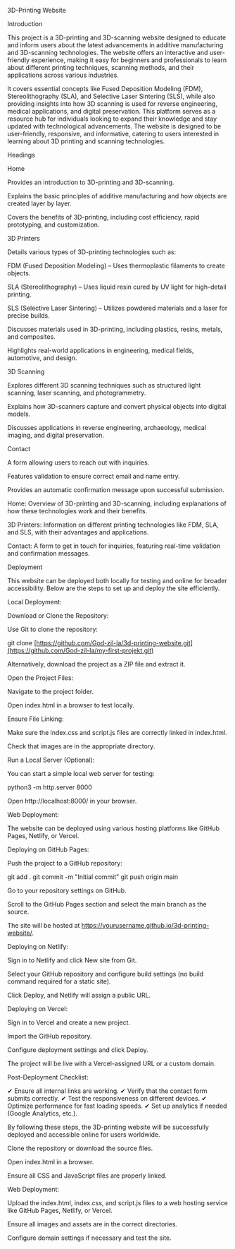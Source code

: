 3D-Printing Website

Introduction

This project is a 3D-printing and 3D-scanning website designed to educate and inform users about the latest advancements in additive manufacturing and 3D-scanning technologies. The website offers an interactive and user-friendly experience, making it easy for beginners and professionals to learn about different printing techniques, scanning methods, and their applications across various industries.

It covers essential concepts like Fused Deposition Modeling (FDM), Stereolithography (SLA), and Selective Laser Sintering (SLS), while also providing insights into how 3D scanning is used for reverse engineering, medical applications, and digital preservation. This platform serves as a resource hub for individuals looking to expand their knowledge and stay updated with technological advancements. The website is designed to be user-friendly, responsive, and informative, catering to users interested in learning about 3D printing and scanning technologies.

Headings

Home

Provides an introduction to 3D-printing and 3D-scanning.

Explains the basic principles of additive manufacturing and how objects are created layer by layer.

Covers the benefits of 3D-printing, including cost efficiency, rapid prototyping, and customization.

3D Printers

Details various types of 3D-printing technologies such as:

FDM (Fused Deposition Modeling) – Uses thermoplastic filaments to create objects.

SLA (Stereolithography) – Uses liquid resin cured by UV light for high-detail printing.

SLS (Selective Laser Sintering) – Utilizes powdered materials and a laser for precise builds.

Discusses materials used in 3D-printing, including plastics, resins, metals, and composites.

Highlights real-world applications in engineering, medical fields, automotive, and design.

3D Scanning

Explores different 3D scanning techniques such as structured light scanning, laser scanning, and photogrammetry.

Explains how 3D-scanners capture and convert physical objects into digital models.

Discusses applications in reverse engineering, archaeology, medical imaging, and digital preservation.

Contact

A form allowing users to reach out with inquiries.

Features validation to ensure correct email and name entry.

Provides an automatic confirmation message upon successful submission.

Home: Overview of 3D-printing and 3D-scanning, including explanations of how these technologies work and their benefits.

3D Printers: Information on different printing technologies like FDM, SLA, and SLS, with their advantages and applications.

Contact: A form to get in touch for inquiries, featuring real-time validation and confirmation messages.

Deployment

This website can be deployed both locally for testing and online for broader accessibility. Below are the steps to set up and deploy the site efficiently.

Local Deployment:

Download or Clone the Repository:

Use Git to clone the repository:

git clone [https://github.com/God-zil-la/3d-printing-website.git](https://github.com/God-zil-la/my-first-projekt.git)

Alternatively, download the project as a ZIP file and extract it.

Open the Project Files:

Navigate to the project folder.

Open index.html in a browser to test locally.

Ensure File Linking:

Make sure the index.css and script.js files are correctly linked in index.html.

Check that images are in the appropriate directory.

Run a Local Server (Optional):

You can start a simple local web server for testing:

python3 -m http.server 8000

Open http://localhost:8000/ in your browser.

Web Deployment:

The website can be deployed using various hosting platforms like GitHub Pages, Netlify, or Vercel.

Deploying on GitHub Pages:

Push the project to a GitHub repository:

git add .
git commit -m "Initial commit"
git push origin main

Go to your repository settings on GitHub.

Scroll to the GitHub Pages section and select the main branch as the source.

The site will be hosted at https://yourusername.github.io/3d-printing-website/.

Deploying on Netlify:

Sign in to Netlify and click New site from Git.

Select your GitHub repository and configure build settings (no build command required for a static site).

Click Deploy, and Netlify will assign a public URL.

Deploying on Vercel:

Sign in to Vercel and create a new project.

Import the GitHub repository.

Configure deployment settings and click Deploy.

The project will be live with a Vercel-assigned URL or a custom domain.

Post-Deployment Checklist:

✔ Ensure all internal links are working.
✔ Verify that the contact form submits correctly.
✔ Test the responsiveness on different devices.
✔ Optimize performance for fast loading speeds.
✔ Set up analytics if needed (Google Analytics, etc.).

By following these steps, the 3D-printing website will be successfully deployed and accessible online for users worldwide.

Clone the repository or download the source files.

Open index.html in a browser.

Ensure all CSS and JavaScript files are properly linked.

Web Deployment:

Upload the index.html, index.css, and script.js files to a web hosting service like GitHub Pages, Netlify, or Vercel.

Ensure all images and assets are in the correct directories.

Configure domain settings if necessary and test the site.
